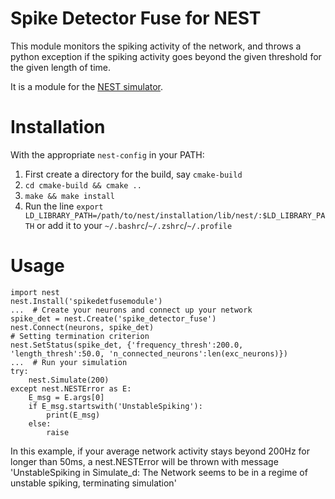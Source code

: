 # Spike Detector Fuse for NEST
This module monitors the spiking activity of the network, and throws a python exception if the spiking activity goes
beyond the given threshold for the given length of time.

It is a module for the [NEST simulator](http://www.nest-simulator.org).

# Installation
With the appropriate `nest-config` in your PATH:
1. First create a directory for the build, say `cmake-build`
2. `cd cmake-build && cmake ..`
3. `make && make install`
4. Run the line `export LD_LIBRARY_PATH=/path/to/nest/installation/lib/nest/:$LD_LIBRARY_PATH` or add it to your
   `~/.bashrc`/`~/.zshrc`/`~/.profile`

# Usage
```
import nest
nest.Install('spikedetfusemodule')
...  # Create your neurons and connect up your network
spike_det = nest.Create('spike_detector_fuse')
nest.Connect(neurons, spike_det)
# Setting termination criterion
nest.SetStatus(spike_det, {'frequency_thresh':200.0, 'length_thresh':50.0, 'n_connected_neurons':len(exc_neurons)})
...  # Run your simulation
try:
    nest.Simulate(200)
except nest.NESTError as E:
    E_msg = E.args[0]
    if E_msg.startswith('UnstableSpiking'):
        print(E_msg)
    else:
        raise
```
In this example, if your average network activity stays beyond 200Hz for longer than 50ms, a nest.NESTError will be
thrown with message 'UnstableSpiking in Simulate_d: The Network seems to be in a regime of unstable spiking, terminating
simulation'
